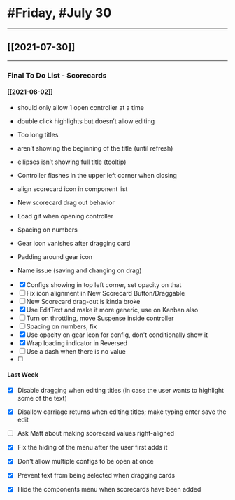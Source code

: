 # #Friday, #July 30
---

## [[2021-07-30]]

---

### Final To Do List - Scorecards


#### [[2021-08-02]]

-   should only allow 1 open controller at a time
-   double click highlights but doesn’t allow editing
-   Too long titles

- aren’t showing the beginning of the title (until refresh)  
- ellipses isn’t showing full title (tooltip)

-   Controller flashes in the upper left corner when closing
-   align scorecard icon in component list
-   New scorecard drag out behavior
-   Load gif when opening controller
-   Spacing on numbers
-   Gear icon vanishes after dragging card
-   Padding around gear icon
-   Name issue (saving and changing on drag)





- [x] Configs showing in top left corner, set opacity on that 
- [ ] Fix icon alignment in New Scorecard Button/Draggable
- [ ] New Scorecard drag-out is kinda broke
- [x] Use EditText and make it more generic, use on Kanban also
- [ ] Turn on throttling, move Suspense inside controller
- [ ] Spacing on numbers, fix
- [x] Use opacity on gear icon for config, don't conditionally show it
- [x] Wrap loading indicator in Reversed
- [ ] Use a dash when there is no value
- [ ] 



#### Last Week


- [x] Disable dragging when editing titles (in case the user wants to highlight some of the text)
- [x] Disallow carriage returns when editing titles; make typing enter save the edit
- [ ] Ask Matt about making scorecard values right-aligned
- [x] Fix the hiding of the menu after the user first adds it
- [x] Don't allow multiple configs to be open at once
- [x] Prevent text from being selected when dragging cards
- [x] Hide the components menu when scorecards have been added



